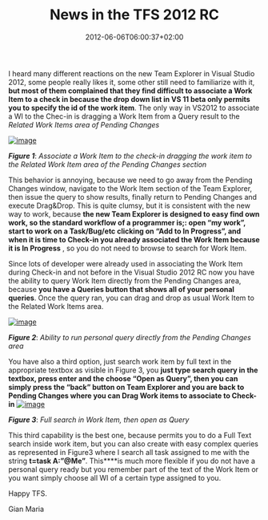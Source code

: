 ﻿---
title: "News in the TFS 2012 RC"
description: ""
date: 2012-06-06T06:00:37+02:00
draft: false
tags: [VS2012]
categories: [Tfs]
---
I heard many different reactions on the new Team Explorer in Visual Studio 2012, some people really likes it, some other still need to familiarize with it,  **but most of them complained that they find difficult to associate a Work Item to a check in because the drop down list in VS 11 beta only permits you to specify the id of the work item**. The only way in VS2012 to associate a WI to the Chec-in is dragging a Work Item from a Query result to the *Related Work Items area of Pending Changes*

[![image](https://www.codewrecks.com/blog/wp-content/uploads/2012/06/image_thumb.png "image")](https://www.codewrecks.com/blog/wp-content/uploads/2012/06/image.png)

 ***Figure 1***: *Associate a Work Item to the check-in dragging the work item to the Related Work Item area of the Pending Changes section*

This behavior is annoying, because we need to go away from the Pending Changes window, navigate to the Work Item section of the Team Explorer, then issue the query to show results, finally return to Pending Changes and execute Drag&Drop. This is quite clumsy, but it is consistent with the new way to work, because  **the new Team Explorer is designed to easy find own work, so the standard workflow of a programmer is;: open “my work”, start to work on a Task/Bug/etc clicking on “Add to In Progress”, and when it is time to Check-in you already associated the Work Item because it is In Progress** , so you do not need to browse to search for Work Item.

Since lots of developer were already used in associating the Work Item during Check-in and not before in the Visual Studio 2012 RC now you have the ability to query Work Item directly from the Pending Changes area, because  **you have a Queries button that shows all of your personal queries**. Once the query ran, you can drag and drop as usual Work Item to the Related Work Items area.

[![image](https://www.codewrecks.com/blog/wp-content/uploads/2012/06/image_thumb1.png "image")](https://www.codewrecks.com/blog/wp-content/uploads/2012/06/image1.png)

 ***Figure 2***: *Ability to run personal query directly from the Pending Changes area*

You have also a third option, just search work item by full text in the appropriate textbox as visible in Figure 3, you  **just type search query in the textbox, press enter and the choose “Open as Query”, then you can simply press the “back” button on Team Explorer and you are back to Pending Changes where you can Drag Work items to associate to Check-in** [![image](https://www.codewrecks.com/blog/wp-content/uploads/2012/06/image_thumb2.png "image")](https://www.codewrecks.com/blog/wp-content/uploads/2012/06/image2.png)

 ***Figure 3***: *Full search in Work Item, then open as Query*

This third capability is the best one, because permits you to do a Full Text search inside work item, but you can also create with easy complex queries as represented in Figure3 where I search all task assigned to me with the string  **t=task A:”@Me”**. This****is much more flexible if you do not have a personal query ready but you remember part of the text of the Work Item or you want simply choose all WI of a certain type assigned to you.

Happy TFS.

Gian Maria
